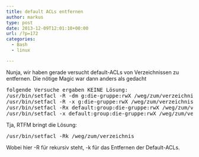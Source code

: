 ```yaml
---
title: default ACLs entfernen
author: markus
type: post
date: 2013-12-09T12:01:10+00:00
url: /?p=172
categories:
  - Bash
  - linux

---
```

Nunja, wir haben gerade versucht default-ACLs von Verzeichnissen zu entfernen. Die nötige Magic war dann anders als gedacht

<pre>folgende Versuche ergaben KEINE Lösung: 
/usr/bin/setfacl -R -dm g:die-gruppe:rwX /weg/zum/verzeichnis
/usr/bin/setfacl -R -x g:die-gruppe:rwX /weg/zum/verzeichnis
/usr/bin/setfacl -Rx default:group:die-gruppe:rwX /weg/zum/verzeichnis
/usr/bin/setfacl -x default:group:die-gruppe:rwX /weg/zum/verzeichnis</pre>

Tja, RTFM bringt die Lösung: 

<pre>/usr/bin/setfacl -Rk /weg/zum/verzeichnis</pre>

Wobei hier -R für rekursiv steht, -k für das Entfernen der Default-ACLs.